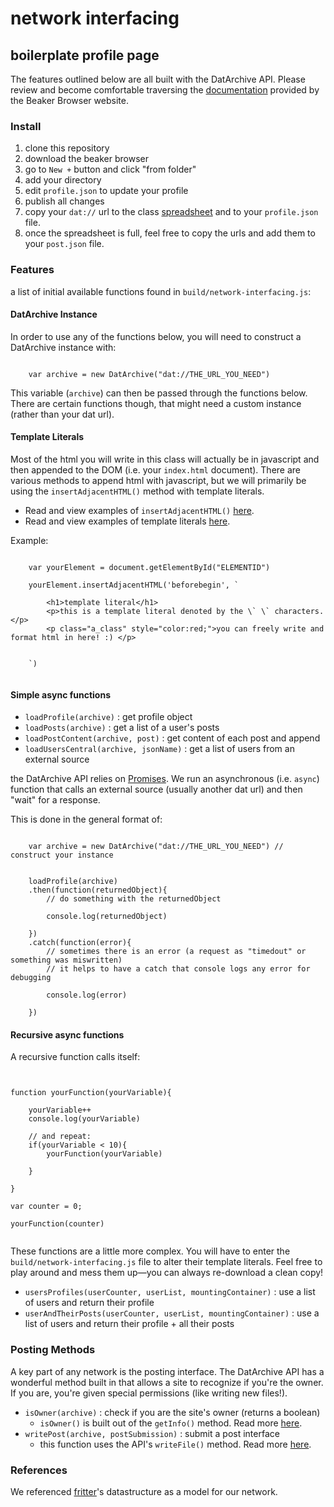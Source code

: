 # network interfacing
## boilerplate profile page

The features outlined below are all built with the DatArchive API. Please review and become comfortable traversing the [documentation](https://beakerbrowser.com/docs/apis/dat) provided by the Beaker Browser website. 


### Install
1. clone this repository
2. download the beaker browser
3. go to `New +` button and click "from folder"
4. add your directory
5. edit `profile.json` to update your profile
6. publish all changes
7. copy your `dat://` url to the class [spreadsheet](https://docs.google.com/spreadsheets/d/1VTTNBRftvCj-_L-M8hwBZuwXps4wBGrrRB6rER0Kqzc/edit?usp=sharing) and to your `profile.json` file. 
8. once the spreadsheet is full, feel free to copy the urls and add them to your `post.json` file. 


### Features
a list of initial available functions found in `build/network-interfacing.js`: 

#### DatArchive Instance

In order to use any of the functions below, you will need to construct a DatArchive instance with: 

```

	var archive = new DatArchive("dat://THE_URL_YOU_NEED")

```

This variable (`archive`) can then be passed through the functions below. There are certain functions though, that might need a custom instance (rather than your dat url). 

#### Template Literals
Most of the html you will write in this class will actually be in javascript and then appended to the DOM (i.e. your `index.html` document). There are various methods to append html with javascript, but we will primarily be using the `insertAdjacentHTML()` method with template literals. 

- Read and view examples of `insertAdjacentHTML()` [here](https://developer.mozilla.org/en-US/docs/Web/API/Element/insertAdjacentHTML). 
- Read and view examples of template literals [here](https://developer.mozilla.org/en-US/docs/Web/JavaScript/Reference/Template_literals).

Example: 

```
	
	var yourElement = document.getElementById("ELEMENTID")

	yourElement.insertAdjacentHTML('beforebegin', `

		<h1>template literal</h1>
		<p>this is a template literal denoted by the \` \` characters.</p>
		<p class="a_class" style="color:red;">you can freely write and format html in here! :) </p>


	`)


```

#### Simple async functions

- `loadProfile(archive)` : get profile object
- `loadPosts(archive)`  : get a list of a user's posts
- `loadPostContent(archive, post)` : get content of each post and append
- `loadUsersCentral(archive, jsonName)` : get a list of users from an external source

the DatArchive API relies on [Promises](https://developer.mozilla.org/en-US/docs/Web/JavaScript/Reference/Global_Objects/Promise/then). We run an asynchronous (i.e. `async`) function that calls an external source (usually another dat url) and then "wait" for a response. 

This is done in the general format of: 

```
	
	var archive = new DatArchive("dat://THE_URL_YOU_NEED") // construct your instance	


	loadProfile(archive)
	.then(function(returnedObject){
		// do something with the returnedObject
		
		console.log(returnedObject)

	})
	.catch(function(error){
		// sometimes there is an error (a request as "timedout" or something was miswritten)
		// it helps to have a catch that console logs any error for debugging
		
		console.log(error)

	})

```


#### Recursive async functions
A recursive function calls itself: 

```


function yourFunction(yourVariable){

	yourVariable++
	console.log(yourVariable)

	// and repeat:
	if(yourVariable < 10){
		yourFunction(yourVariable)

	}

}

var counter = 0;

yourFunction(counter)


```

These functions are a little more complex. You will have to enter the ` build/network-interfacing.js` file to alter their template literals. Feel free to play around and mess them up—you can always re-download a clean copy!

- `usersProfiles(userCounter, userList, mountingContainer)` : use a list of users and return their profile
- `userAndTheirPosts(userCounter, userList, mountingContainer)` : use a list of users and return their profile + all their posts


### Posting Methods
A key part of any network is the posting interface. The DatArchive API has a wonderful method built in that allows a site to recognize if you're the owner. If you are, you're given special permissions (like writing new files!). 

- `isOwner(archive)` : check if you are the site's owner (returns a boolean)
	- `isOwner()` is built out of the `getInfo()` method. Read more [here](https://beakerbrowser.com/docs/apis/dat#getinfo).
- `writePost(archive, postSubmission)` : submit a post interface
	- this function uses the API's `writeFile()` method. Read more [here](https://beakerbrowser.com/docs/apis/dat#writefile).


### References
We referenced [fritter](https://github.com/beakerbrowser/fritter)'s datastructure as a model for our network. 


